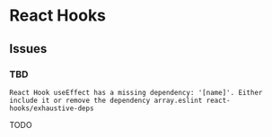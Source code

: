 # React Hooks

<!--
https://github.com/cosdensolutions/code/blob/master/videos/long/custom-react-hooks-useLocalStorage/useLocalStorage.ts
-->

<!--
https://app.pluralsight.com/library/courses/using-react-hooks/table-of-contents
https://linkedin.com/learning/react-hooks/understanding-modern-react
-->

<!--
Good Examples

https://github.com/Infisical/infisical/tree/main/frontend/src/hooks/api
https://github.com/Unleash/unleash/tree/main/frontend/src/hooks/api
https://github.com/open-sauced/app/tree/beta/lib/hooks/api
-->

## Issues

### TBD

```log
React Hook useEffect has a missing dependency: '[name]'. Either include it or remove the dependency array.eslint react-hooks/exhaustive-deps
```

TODO
